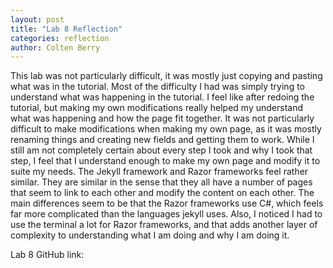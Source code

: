 ```yaml
---
layout: post
title: "Lab 8 Reflection"
categories: reflection
author: Colten Berry
---
```

This lab was not particularly difficult, it was mostly just copying and pasting what was in the tutorial. Most of the difficulty I had was simply trying to understand what was happening in the tutorial. I feel like after redoing the tutorial, but making my own modifications really helped my understand what was happening and how the page fit together. It was not particularly difficult to make modifications when making my own page, as it was mostly renaming things and creating new fields and getting them to work. While I still am not completely certain about every step I took and why I took that step, I feel that I understand enough to make my own page and modify it to suite my needs. 
The Jekyll framework and Razor frameworks feel rather similar. They are similar in the sense that they all have a number of pages that seem to link to each other and modify the content on each other. The main differences seem to be that the Razor frameworks use C#, which feels far more complicated than the languages jekyll uses. Also, I noticed I had to use the terminal a lot for Razor frameworks, and that adds another layer of complexity to understanding what I am doing and why I am doing it. 

<html>
    <p>Lab 8 GitHub link: </p>
    <a href="https://github.com/ColtenBerry/csci340lab8">
</html>